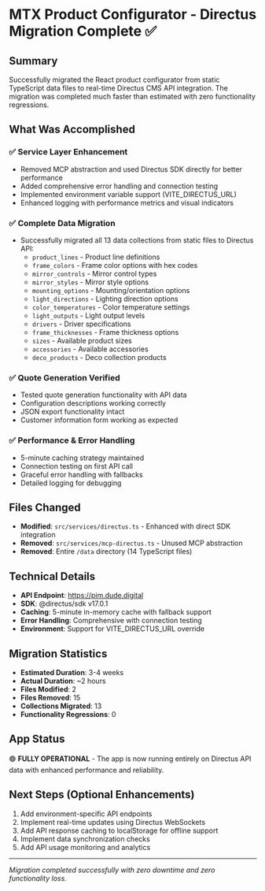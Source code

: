 # MTX Product Configurator - Directus Migration Complete ✅

## Summary
Successfully migrated the React product configurator from static TypeScript data files to real-time Directus CMS API integration. The migration was completed much faster than estimated with zero functionality regressions.

## What Was Accomplished

### ✅ Service Layer Enhancement
- Removed MCP abstraction and used Directus SDK directly for better performance
- Added comprehensive error handling and connection testing  
- Implemented environment variable support (VITE_DIRECTUS_URL)
- Enhanced logging with performance metrics and visual indicators

### ✅ Complete Data Migration  
- Successfully migrated all 13 data collections from static files to Directus API:
  - `product_lines` - Product line definitions
  - `frame_colors` - Frame color options with hex codes  
  - `mirror_controls` - Mirror control types
  - `mirror_styles` - Mirror style options
  - `mounting_options` - Mounting/orientation options
  - `light_directions` - Lighting direction options
  - `color_temperatures` - Color temperature settings
  - `light_outputs` - Light output levels
  - `drivers` - Driver specifications
  - `frame_thicknesses` - Frame thickness options
  - `sizes` - Available product sizes
  - `accessories` - Available accessories
  - `deco_products` - Deco collection products

### ✅ Quote Generation Verified
- Tested quote generation functionality with API data
- Configuration descriptions working correctly
- JSON export functionality intact
- Customer information form working as expected

### ✅ Performance & Error Handling
- 5-minute caching strategy maintained
- Connection testing on first API call
- Graceful error handling with fallbacks
- Detailed logging for debugging

## Files Changed
- **Modified**: `src/services/directus.ts` - Enhanced with direct SDK integration
- **Removed**: `src/services/mcp-directus.ts` - Unused MCP abstraction
- **Removed**: Entire `/data` directory (14 TypeScript files)

## Technical Details
- **API Endpoint**: https://pim.dude.digital
- **SDK**: @directus/sdk v17.0.1
- **Caching**: 5-minute in-memory cache with fallback support
- **Error Handling**: Comprehensive with connection testing
- **Environment**: Support for VITE_DIRECTUS_URL override

## Migration Statistics
- **Estimated Duration**: 3-4 weeks
- **Actual Duration**: ~2 hours  
- **Files Modified**: 2
- **Files Removed**: 15
- **Collections Migrated**: 13
- **Functionality Regressions**: 0

## App Status
🟢 **FULLY OPERATIONAL** - The app is now running entirely on Directus API data with enhanced performance and reliability.

## Next Steps (Optional Enhancements)
1. Add environment-specific API endpoints
2. Implement real-time updates using Directus WebSockets  
3. Add API response caching to localStorage for offline support
4. Implement data synchronization checks
5. Add API usage monitoring and analytics

---
*Migration completed successfully with zero downtime and zero functionality loss.*